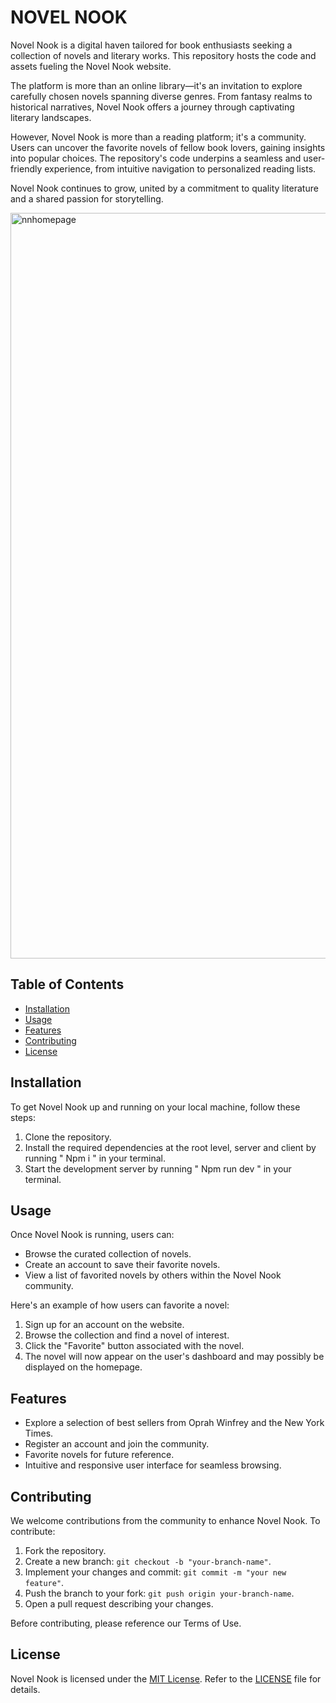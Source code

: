 # NOVEL NOOK

Novel Nook is a digital haven tailored for book enthusiasts seeking a collection of novels and literary works. This repository hosts the code and assets fueling the Novel Nook website.

The platform is more than an online library—it's an invitation to explore carefully chosen novels spanning diverse genres. From fantasy realms to historical narratives, Novel Nook offers a journey through captivating literary landscapes.

However, Novel Nook is more than a reading platform; it's a community. Users can uncover the favorite novels of fellow book lovers, gaining insights into popular choices. The repository's code underpins a seamless and user-friendly experience, from intuitive navigation to personalized reading lists.

Novel Nook continues to grow, united by a commitment to quality literature and a shared passion for storytelling.

<img width="1193" alt="nnhomepage" src="https://github.com/jeremytboyer/novel-nook-app/assets/131481674/6d171fa9-a46d-4c97-b7b2-9356a88eb188">


## Table of Contents
- [Installation](#installation)
- [Usage](#usage)
- [Features](#features)
- [Contributing](#contributing)
- [License](#license)

## Installation
To get Novel Nook up and running on your local machine, follow these steps:
1. Clone the repository.
2. Install the required dependencies at the root level, server and client by running  " Npm i " in your terminal.
3. Start the development server by running  " Npm run dev " in your terminal. 


## Usage
Once Novel Nook is running, users can:
- Browse the curated collection of novels.
- Create an account to save their favorite novels.
- View a list of favorited novels by others within the Novel Nook community.

Here's an example of how users can favorite a novel:
1. Sign up for an account on the website.
2. Browse the collection and find a novel of interest.
3. Click the "Favorite" button associated with the novel.
4. The novel will now appear on the user's dashboard and may possibly be displayed on the homepage.

## Features
- Explore a selection of best sellers from Oprah Winfrey and the New York Times.
- Register an account and join the community.
- Favorite novels for future reference.
- Intuitive and responsive user interface for seamless browsing.

## Contributing
We welcome contributions from the community to enhance Novel Nook. To contribute:
1. Fork the repository.
2. Create a new branch: `git checkout -b "your-branch-name"`.
3. Implement your changes and commit: `git commit -m "your new feature"`.
4. Push the branch to your fork: `git push origin your-branch-name`.
5. Open a pull request describing your changes.

Before contributing, please reference our Terms of Use.

## License
Novel Nook is licensed under the [MIT License](LICENSE). Refer to the [LICENSE](LICENSE) file for details.
